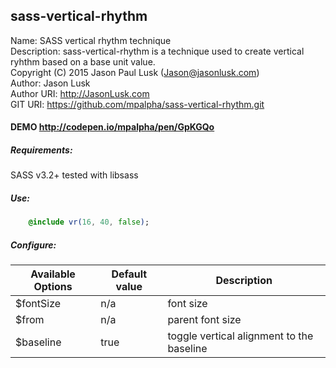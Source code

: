 ## sass-vertical-rhythm

Name: SASS vertical rhythm technique  
Description: sass-vertical-rhythm is a technique used to create vertical ryhthm based on a base unit value.  
Copyright (C) 2015  Jason Paul Lusk (Jason@jasonlusk.com)  
Author: Jason Lusk  
Author URI: http://JasonLusk.com  
GIT URI: https://github.com/mpalpha/sass-vertical-rhythm.git  

#### DEMO <a href="http://codepen.io/mpalpha/pen/GpKGQo" target="_blank">http://codepen.io/mpalpha/pen/GpKGQo</a>

##### Requirements:
  SASS v3.2+ tested with libsass

##### Use:
```sass
    @include vr(16, 40, false);
```

##### Configure:
Available Options|Default value|Description
-------------|-------------|-------------
$fontSize|n/a|font size
$from|n/a|parent font size
$baseline|true|toggle vertical alignment to the baseline
